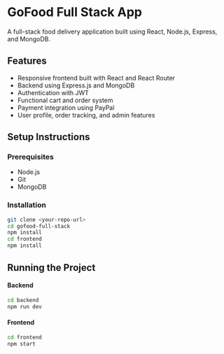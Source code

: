 # GoFood Full Stack App

A full-stack food delivery application built using React, Node.js, Express, and MongoDB.

## Features

- Responsive frontend built with React and React Router
- Backend using Express.js and MongoDB
- Authentication with JWT
- Functional cart and order system
- Payment integration using PayPal
- User profile, order tracking, and admin features

## Setup Instructions

### Prerequisites

- Node.js
- Git
- MongoDB

### Installation

```bash
git clone <your-repo-url>
cd gofood-full-stack
npm install
cd frontend
npm install
```

## Running the Project
  #### Backend
```bash
cd backend
npm run dev
```
  #### Frontend
```bash
cd frontend
npm start
```
